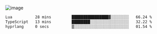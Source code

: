 ![image](https://github-profile-trophy.vercel.app/?username=CMOISDEAD&theme=oldie&row=1&no-frame=true&no-bg=true&margin-w=15&margin-h=15)
<!--START_SECTION:waka-->

```txt
Lua          28 mins         ████████████████▓░░░░░░░░   66.24 %
TypeScript   13 mins         ████████░░░░░░░░░░░░░░░░░   32.22 %
hyprlang     0 secs          ▒░░░░░░░░░░░░░░░░░░░░░░░░   01.54 %
```

<!--END_SECTION:waka--> 

